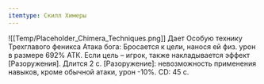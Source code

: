 ```yaml
---
itemtype: Скилл Химеры
---
```

![[Temp/Placeholder_Chimera_Techniques.png]]
Дает Особую технику Трехглавого феникса Атака бога: Бросается к цели, нанося ей физ. урон в размере 692% АТК. Если цель – игрок, также накладывается эффект [Разоружения]. Длится 2 с. [Разоружение]: невозможность применения навыков, кроме обычной атаки, урон -10%. CD: 45 с.
